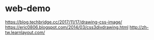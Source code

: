 # web-demo
https://blog.techbridge.cc/2017/11/17/drawing-css-image/
https://eric0806.blogspot.com/2014/03/css3divdrawing.html
http://zh-tw.learnlayout.com/
